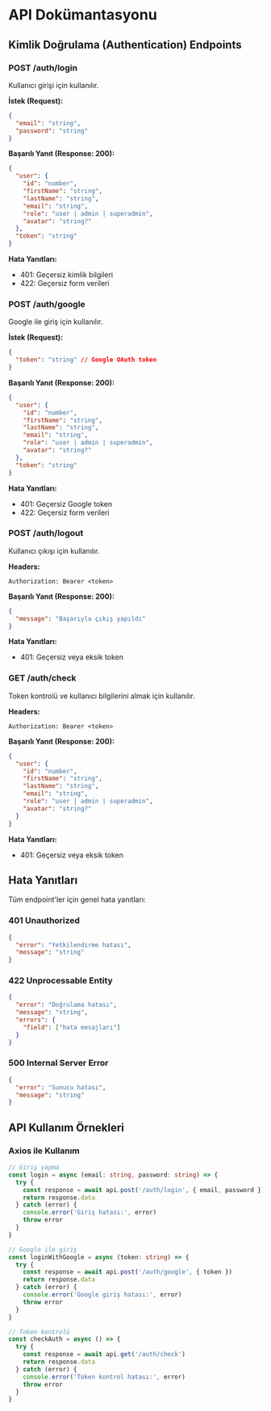# API Dokümantasyonu

## Kimlik Doğrulama (Authentication) Endpoints

### POST /auth/login

Kullanıcı girişi için kullanılır.

**İstek (Request):**

```json
{
  "email": "string",
  "password": "string"
}
```

**Başarılı Yanıt (Response: 200):**

```json
{
  "user": {
    "id": "number",
    "firstName": "string",
    "lastName": "string",
    "email": "string",
    "role": "user | admin | superadmin",
    "avatar": "string?"
  },
  "token": "string"
}
```

**Hata Yanıtları:**

- 401: Geçersiz kimlik bilgileri
- 422: Geçersiz form verileri

### POST /auth/google

Google ile giriş için kullanılır.

**İstek (Request):**

```json
{
  "token": "string" // Google OAuth token
}
```

**Başarılı Yanıt (Response: 200):**

```json
{
  "user": {
    "id": "number",
    "firstName": "string",
    "lastName": "string",
    "email": "string",
    "role": "user | admin | superadmin",
    "avatar": "string?"
  },
  "token": "string"
}
```

**Hata Yanıtları:**

- 401: Geçersiz Google token
- 422: Geçersiz form verileri

### POST /auth/logout

Kullanıcı çıkışı için kullanılır.

**Headers:**

```text
Authorization: Bearer <token>
```

**Başarılı Yanıt (Response: 200):**

```json
{
  "message": "Başarıyla çıkış yapıldı"
}
```

**Hata Yanıtları:**

- 401: Geçersiz veya eksik token

### GET /auth/check

Token kontrolü ve kullanıcı bilgilerini almak için kullanılır.

**Headers:**

```text
Authorization: Bearer <token>
```

**Başarılı Yanıt (Response: 200):**

```json
{
  "user": {
    "id": "number",
    "firstName": "string",
    "lastName": "string",
    "email": "string",
    "role": "user | admin | superadmin",
    "avatar": "string?"
  }
}
```

**Hata Yanıtları:**

- 401: Geçersiz veya eksik token

## Hata Yanıtları

Tüm endpoint'ler için genel hata yanıtları:

### 401 Unauthorized

```json
{
  "error": "Yetkilendirme hatası",
  "message": "string"
}
```

### 422 Unprocessable Entity

```json
{
  "error": "Doğrulama hatası",
  "message": "string",
  "errors": {
    "field": ["hata mesajları"]
  }
}
```

### 500 Internal Server Error

```json
{
  "error": "Sunucu hatası",
  "message": "string"
}
```

## API Kullanım Örnekleri

### Axios ile Kullanım

```typescript
// Giriş yapma
const login = async (email: string, password: string) => {
  try {
    const response = await api.post('/auth/login', { email, password })
    return response.data
  } catch (error) {
    console.error('Giriş hatası:', error)
    throw error
  }
}

// Google ile giriş
const loginWithGoogle = async (token: string) => {
  try {
    const response = await api.post('/auth/google', { token })
    return response.data
  } catch (error) {
    console.error('Google giriş hatası:', error)
    throw error
  }
}

// Token kontrolü
const checkAuth = async () => {
  try {
    const response = await api.get('/auth/check')
    return response.data
  } catch (error) {
    console.error('Token kontrol hatası:', error)
    throw error
  }
}
```
